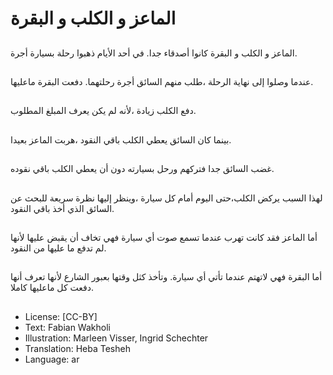 # الماعز و الكلب و البقرة

##
الماعز و الكلب و البقرة كانوا أصدقاء جدا.
في أحد الأيام ذهبوا رحلة بسيارة أجرة.

##
عندما وصلوا إلى نهاية الرحلة ،طلب منهم السائق أجرة رحلتهما.
دفعت البقرة ماعليها.

##
دفع الكلب زيادة ،لأنه لم يكن يعرف المبلغ المطلوب.

##
بينما كان السائق يعطي الكلب باقي النقود ،هربت الماعز بعيدا.

##
غضب السائق جدا فتركهم ورحل بسيارته دون أن يعطي الكلب باقي نقوده.

##
لهذا السبب يركض الكلب،حتى اليوم أمام كل سيارة ،وينظر إليها نظرة سريعة
للبحث عن السائق الذي أخذ باقي النقود.

##
أما الماعز فقد كانت تهرب عندما تسمع صوت أي سيارة
فهي تخاف أن يقبض عليها لأنها لم تدفع ما عليها من النقود.

##
أما البقرة فهي لاتهتم عندما تأتي أي سيارة.
وتأخذ كثل وقتها بعبور الشارع
لأنها تعرف أنها دفعت كل ماعليها كاملا.


##
* License: [CC-BY]
* Text: Fabian Wakholi
* Illustration: Marleen Visser, Ingrid Schechter
* Translation: Heba Tesheh
* Language: ar
